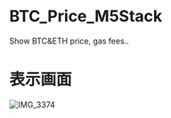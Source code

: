 # BTC_Price_M5Stack
Show BTC&amp;ETH price, gas fees..

# 表示画面
![IMG_3374](https://user-images.githubusercontent.com/39932422/129439059-2a612ab6-20d1-4d32-a8c6-ed3c676a4d60.jpg)
